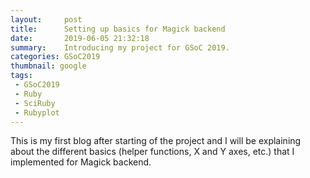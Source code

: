 ```yaml
---
layout:     post
title:      Setting up basics for Magick backend
date:       2019-06-05 21:32:18
summary:    Introducing my project for GSoC 2019.
categories: GSoC2019
thumbnail: google
tags:
 - GSoC2019
 - Ruby
 - SciRuby
 - Rubyplot
---
```

This is my first blog after starting of the project and I will be explaining about the different basics (helper functions, X and Y axes, etc.) that I implemented for Magick backend.  


